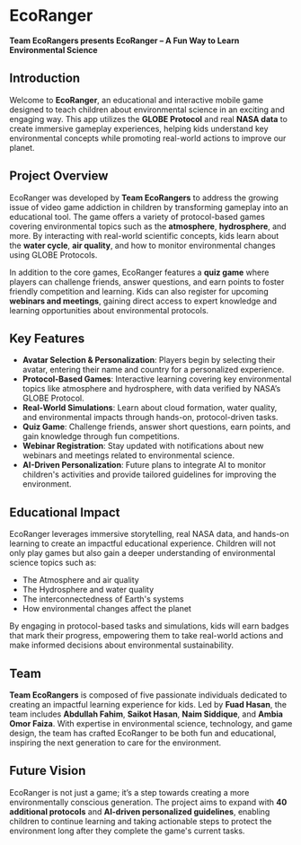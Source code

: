 # EcoRanger
**Team EcoRangers presents EcoRanger – A Fun Way to Learn Environmental Science**

## Introduction
Welcome to **EcoRanger**, an educational and interactive mobile game designed to teach children about environmental science in an exciting and engaging way. This app utilizes the **GLOBE Protocol** and real **NASA data** to create immersive gameplay experiences, helping kids understand key environmental concepts while promoting real-world actions to improve our planet.

## Project Overview
EcoRanger was developed by **Team EcoRangers** to address the growing issue of video game addiction in children by transforming gameplay into an educational tool. The game offers a variety of protocol-based games covering environmental topics such as the **atmosphere**, **hydrosphere**, and more. By interacting with real-world scientific concepts, kids learn about the **water cycle**, **air quality**, and how to monitor environmental changes using GLOBE Protocols.

In addition to the core games, EcoRanger features a **quiz game** where players can challenge friends, answer questions, and earn points to foster friendly competition and learning. Kids can also register for upcoming **webinars and meetings**, gaining direct access to expert knowledge and learning opportunities about environmental protocols.

## Key Features
- **Avatar Selection & Personalization**: Players begin by selecting their avatar, entering their name and country for a personalized experience.
- **Protocol-Based Games**: Interactive learning covering key environmental topics like atmosphere and hydrosphere, with data verified by NASA’s GLOBE Protocol.
- **Real-World Simulations**: Learn about cloud formation, water quality, and environmental impacts through hands-on, protocol-driven tasks.
- **Quiz Game**: Challenge friends, answer short questions, earn points, and gain knowledge through fun competitions.
- **Webinar Registration**: Stay updated with notifications about new webinars and meetings related to environmental science.
- **AI-Driven Personalization**: Future plans to integrate AI to monitor children's activities and provide tailored guidelines for improving the environment.

## Educational Impact
EcoRanger leverages immersive storytelling, real NASA data, and hands-on learning to create an impactful educational experience. Children will not only play games but also gain a deeper understanding of environmental science topics such as:
- The Atmosphere and air quality
- The Hydrosphere and water quality
- The interconnectedness of Earth's systems
- How environmental changes affect the planet

By engaging in protocol-based tasks and simulations, kids will earn badges that mark their progress, empowering them to take real-world actions and make informed decisions about environmental sustainability.

## Team
**Team EcoRangers** is composed of five passionate individuals dedicated to creating an impactful learning experience for kids. Led by **Fuad Hasan**, the team includes **Abdullah Fahim**, **Saikot Hasan**, **Naim Siddique**, and **Ambia Omor Faiza**. With expertise in environmental science, technology, and game design, the team has crafted EcoRanger to be both fun and educational, inspiring the next generation to care for the environment.

## Future Vision
EcoRanger is not just a game; it’s a step towards creating a more environmentally conscious generation. The project aims to expand with **40 additional protocols** and **AI-driven personalized guidelines**, enabling children to continue learning and taking actionable steps to protect the environment long after they complete the game's current tasks.
